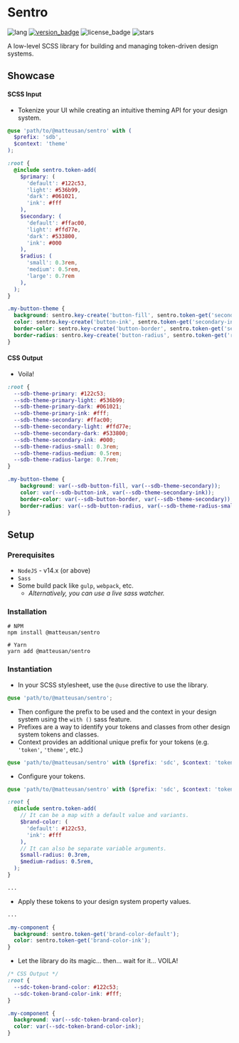 # Sentro
![lang](https://img.shields.io/badge/lang-SCSS-%23c69)
[![version_badge](https://img.shields.io/npm/v/@matteusan/sentro)](https://www.npmjs.com/package/@matteusan/sentro)
![license_badge](https://img.shields.io/npm/l/@matteusan/sentro)
![stars](https://img.shields.io/github/stars/MatteuSan/sentro?style=social)

A low-level SCSS library for building and managing token-driven design systems.

## Showcase
#### SCSS Input
- Tokenize your UI while creating an intuitive theming API for your design system.
```scss
@use 'path/to/@matteusan/sentro' with (
  $prefix: 'sdb',
  $context: 'theme'
);

:root {
  @include sentro.token-add(
    $primary: (
      'default': #122c53,
      'light': #536b99,
      'dark': #061021,
      'ink': #fff
    ),
    $secondary: (
      'default': #ffac00,
      'light': #ffd77e,
      'dark': #533800,
      'ink': #000
    ),
    $radius: (
      'small': 0.3rem,
      'medium': 0.5rem,
      'large': 0.7rem
    ),
  );
}

.my-button-theme {
  background: sentro.key-create('button-fill', sentro.token-get('secondary'));
  color: sentro.key-create('button-ink', sentro.token-get('secondary-ink'));
  border-color: sentro.key-create('button-border', sentro.token-get('secondary'));
  border-radius: sentro.key-create('button-radius', sentro.token-get('radius-small'));
}
```
#### CSS Output
- Voila!
```css
:root {
  --sdb-theme-primary: #122c53;
  --sdb-theme-primary-light: #536b99;
  --sdb-theme-primary-dark: #061021;
  --sdb-theme-primary-ink: #fff;
  --sdb-theme-secondary: #ffac00;
  --sdb-theme-secondary-light: #ffd77e;
  --sdb-theme-secondary-dark: #533800;
  --sdb-theme-secondary-ink: #000;
  --sdb-theme-radius-small: 0.3rem;
  --sdb-theme-radius-medium: 0.5rem;
  --sdb-theme-radius-large: 0.7rem;
}

.my-button-theme {
    background: var(--sdb-button-fill, var(--sdb-theme-secondary));
    color: var(--sdb-button-ink, var(--sdb-theme-secondary-ink));
    border-color: var(--sdb-button-border, var(--sdb-theme-secondary));
    border-radius: var(--sdb-button-radius, var(--sdb-theme-radius-small));
}
```

## Setup
### Prerequisites
- `NodeJS` - v14.x (or above)
- `Sass`
- Some build pack like `gulp`, `webpack`, etc.
  - *Alternatively, you can use a live sass watcher.*

### Installation
```shell
# NPM
npm install @matteusan/sentro

# Yarn
yarn add @matteusan/sentro
```

### Instantiation
- In your SCSS stylesheet, use the `@use` directive to use the library.
```scss
@use 'path/to/@matteusan/sentro';
```
- Then configure the prefix to be used and the context in your design system using the `with ()` sass feature.
- Prefixes are a way to identify your tokens and classes from other design system tokens and classes.
- Context provides an additional unique prefix for your tokens (e.g. `'token'`, `'theme'`, etc.)
```scss
@use 'path/to/@matteusan/sentro' with ($prefix: 'sdc', $context: 'token');
```
- Configure your tokens.
```scss
@use 'path/to/@matteusan/sentro' with ($prefix: 'sdc', $context: 'token');

:root {
  @include sentro.token-add(
    // It can be a map with a default value and variants.
    $brand-color: (
      'default': #122c53,
      'ink': #fff
    ),
    // It can also be separate variable arguments.
    $small-radius: 0.3rem,
    $medium-radius: 0.5rem,
  );
}

...
```
- Apply these tokens to your design system property values.
```scss
...

.my-component {
  background: sentro.token-get('brand-color-default');
  color: sentro.token-get('brand-color-ink');
}
```
- Let the library do its magic... then... wait for it... VOILA!
```css
/* CSS Output */
:root {
  --sdc-token-brand-color: #122c53;
  --sdc-token-brand-color-ink: #fff;
}

.my-component {
  background: var(--sdc-token-brand-color);
  color: var(--sdc-token-brand-color-ink);
}
```